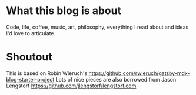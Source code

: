 # What this blog is about
Code, life, coffee, music, art, philosophy, everything I read about and ideas I'd love to articulate.

# Shoutout

This is based on Robin Wieruch's https://github.com/rwieruch/gatsby-mdx-blog-starter-project
Lots of nice pieces are also borrowed from Jason Lengstorf https://github.com/jlengstorf/lengstorf.com
